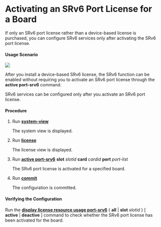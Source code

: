 Activating an SRv6 Port License for a Board
===========================================

If only an SRv6 port license rather than a device-based license is purchased, you can configure SRv6 services only after activating the SRv6 port license.

#### Usage Scenario

![](../../../../public_sys-resources/note_3.0-en-us.png) 

After you install a device-based SRv6 license, the SRv6 function can be enabled without requiring you to activate an SRv6 port license through the **active port-srv6** command.

SRv6 services can be configured only after you activate an SRv6 port license.


#### Procedure

1. Run [**system-view**](cmdqueryname=system-view)
   
   
   
   The system view is displayed.
2. Run [**license**](cmdqueryname=license)
   
   
   
   The license view is displayed.
3. Run [**active port-srv6**](cmdqueryname=active+port-srv6) **slot** *slotid* **card** *cardid* **port** *port-list*
   
   
   
   The SRv6 port license is activated for a specified board.
4. Run [**commit**](cmdqueryname=commit)
   
   
   
   The configuration is committed.

#### Verifying the Configuration

Run the [**display license resource usage port-srv6**](cmdqueryname=display+license+resource+usage+port-srv6) { **all** | **slot** *slotid* } [ **active** | **deactive** ] command to check whether the SRv6 port license has been activated for the board.